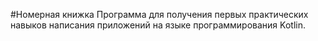 #Номерная книжка
Программа для получения первых практических навыков написания приложений на языке программирования Kotlin.
